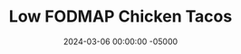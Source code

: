 ---
layout: post
title:  "Low FODMAP Chicken Tacos"
date:   2024-03-06 00:00:00 -05000
categories: 
- Recipes
- Ground Meat
permalink: /recipes/low-fodmap-tacos
image: /assets/Food/Ground Meat/Low FODMAP/low-fodmap-cover.jpg
ing: lowfodmap-ing
facts: lowfodmap-facts
Prep: 15
Rest: 
Cook: 30
Source1: 
Source2: 
tags: 
- ground
- turkey
- beef
- party
- cheese
- salsa
- shredded
- beans
- rice
- pepper
- allergy
- chip
- tortilla
- shell
Description: These tacos are free of onion and garlic, and are made using ground chicken thighs (or any kind of ground meat you prefer; beef or turkey would work great here too!). These can also be served with rice and beans, tortillas, salsa, and cheese. Check out my standard taco recipe, or my rice and beans recipe below<br><p><a href="taco">Sauteed Taco Meat and Fajita Veggies</a></p><p><a href="rice-and-beans">Classic Rice and Beans</a></p>
Instructions: 
- Prepare your spice mix in a mason jar - paprika, cumin, oregano, black pepper, salt, cornstarch, and cayenne<br><br>

- Start with the peppers, since they will take the longest. Preheat a 12" nonstick pan over medium heat with a spray of oil. Wash the peppers, and cut into long thin strips. Add to the pan with some oil<br><br>

- Season the peppers with your spice mix, about 5 tsp. Cover and cook until soft, browned, and lightly charred, about 20 minutes. Finish with lemon (or lime) juice<br><br>

- As the peppers cook, move over to the meat. Heat a large pan on medium heat. Add the oil and meat to the pan. Brown the meat, and cook until no longer pink<br><br>

- Stir in the rest spice mixture and pour in water. Reduce heat to 2 and simmer, stirring occasionally, until most of the liquid is absorbed, about 10 minutes. Uncovered<br><br>

- Stir in the apple cider vinegar and lime (or lemon) juice. Simmer until flavors combine, 3-4 minutes<br><br>

- Serve with tortillas, rice, beans, cheese, and salsa
---